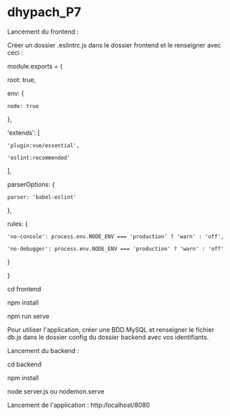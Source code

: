 # dhypach_P7

Lancement du frontend :

Créer un dossier .eslintrc.js dans le dossier frontend et le renseigner avec ceci :

module.exports = {

  root: true,
  
  env: {
  
    node: true
    
  },
  
  'extends': [
  
    'plugin:vue/essential',
    
    'eslint:recommended'
  ],
  
  parserOptions: {
  
    parser: 'babel-eslint'
    
  },
  
  rules: {
  
    'no-console': process.env.NODE_ENV === 'production' ? 'warn' : 'off',
    
    'no-debugger': process.env.NODE_ENV === 'production' ? 'warn' : 'off'
    
  }
  
}

cd frontend

npm install

npm run serve

Pour utiliser l'application, créer une BDD MySQL et renseigner le fichier db.js dans le dossier config du dossier backend avec vos identifiants.

Lancement du backend :

cd backend

npm install

node server.js ou nodemon.serve

Lancement de l'application :
http:/localhost/8080
